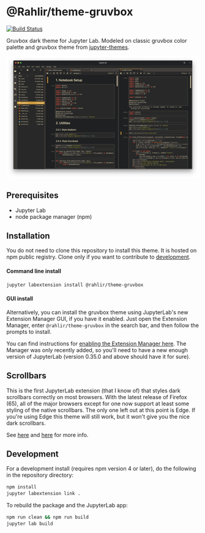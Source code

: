 # @Rahlir/theme-gruvbox

[![Build Status](https://travis-ci.org/Rahlir/theme-gruvbox.svg?branch=master)](https://travis-ci.org/Rahlir/theme-gruvbox)

Gruvbox dark theme for Jupyter Lab. Modeled on classic gruvbox color palette and gruvbox theme from [jupyter-themes](https://github.com/dunovank/jupyter-themes).

![gruvbox_preview](gruvbox_preview.png)

## Prerequisites

* Jupyter Lab
* node package manager (npm)

## Installation

You do not need to clone this repository to install this theme. It is hosted on npm public registry. Clone only if you want to contribute to [development](#development).

#### Command line install

```bash
jupyter labextension install @rahlir/theme-gruvbox
```

#### GUI install

Alternatively, you can install the gruvbox theme using JupyterLab's new Extension Manager GUI, if you have it enabled. Just open the Extension Manager, enter `@rahlir/theme-gruvbox` in the search bar, and then follow the prompts to install.

You can find instructions for [enabling the Extension Manager
here](https://github.com/jupyterlab/jupyterlab/blob/master/docs/source/user/extensions.rst#using-the-extension-manager).
The Manager was only recently added, so you'll need to have a new enough
version of JupyterLab (version 0.35.0 and above should have it for sure).

## Scrollbars

This is the first JupyterLab extension (that I know of) that styles dark scrollbars correctly on most browsers. With the latest release of Firefox (65), all of the major browsers except for one now support at least some styling of the native scrollbars. The only one left out at this point is Edge. If you're using Edge this theme will still work, but it won't give you the nice dark scrollbars.

See [here](https://developer.mozilla.org/en-US/docs/Web/CSS/::-webkit-scrollbar) and [here](https://developer.mozilla.org/en-US/docs/Web/CSS/CSS_Scrollbars) for more info.

## Development

For a development install (requires npm version 4 or later), do the following in the repository directory:

```bash
npm install
jupyter labextension link .
```

To rebuild the package and the JupyterLab app:

```bash
npm run clean && npm run build
jupyter lab build
```
